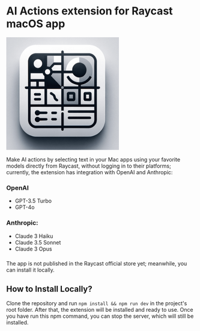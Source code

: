 # AI Actions extension for Raycast macOS app

<img src="https://github.com/adrianavarrete/raycast-ai-actions/blob/master/assets/Ai%20Actions%20logo.png" alt="OpenAI Logo" width="300 " height="300">

Make AI actions by selecting text in your Mac apps using your favorite models directly from Raycast, without logging in to their platforms; currently, the extension has integration with OpenAI and Anthropic:



### OpenAI

- GPT-3.5 Turbo
- GPT-4o

### Anthropic:

- Claude 3 Haiku
- Claude 3.5 Sonnet
- Claude 3 Opus

###

The app is not published in the Raycast official store yet; meanwhile, you can install it locally.

## How to Install Locally?

Clone the repository and run `npm install && npm run dev` in the project's root folder. After that, the extension will be installed and ready to use. Once you have run this npm command, you can stop the server, which will still be installed.
